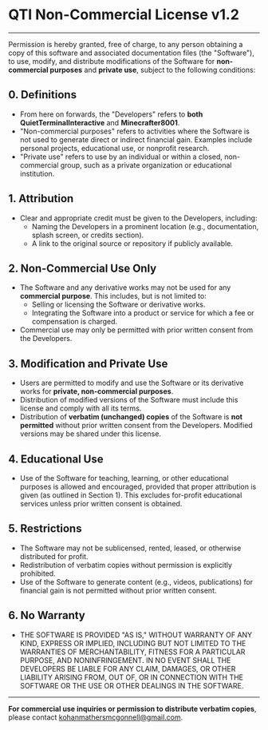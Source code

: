 # QTI Non-Commercial License v1.2

---

Permission is hereby granted, free of charge, to any person obtaining a copy of this software and associated documentation files (the "Software"), to use, modify, and distribute modifications of the Software for **non-commercial purposes** and **private use**, subject to the following conditions:

## 0. Definitions
- From here on forwards, the "Developers" refers to **both QuietTerminalInteractive** and **Minecrafter8001**.
- "Non-commercial purposes" refers to activities where the Software is not used to generate direct or indirect financial gain. Examples include personal projects, educational use, or nonprofit research.
- "Private use" refers to use by an individual or within a closed, non-commercial group, such as a private organization or educational institution.

## 1. Attribution
- Clear and appropriate credit must be given to the Developers, including:
  - Naming the Developers in a prominent location (e.g., documentation, splash screen, or credits section).
  - A link to the original source or repository if publicly available.

## 2. Non-Commercial Use Only
- The Software and any derivative works may not be used for any **commercial purpose**. This includes, but is not limited to:
  - Selling or licensing the Software or derivative works.
  - Integrating the Software into a product or service for which a fee or compensation is charged.
- Commercial use may only be permitted with prior written consent from the Developers.

## 3. Modification and Private Use
- Users are permitted to modify and use the Software or its derivative works for **private, non-commercial purposes**.
- Distribution of modified versions of the Software must include this license and comply with all its terms.
- Distribution of **verbatim (unchanged) copies** of the Software is **not permitted** without prior written consent from the Developers. Modified versions may be shared under this license.

## 4. Educational Use
- Use of the Software for teaching, learning, or other educational purposes is allowed and encouraged, provided that proper attribution is given (as outlined in Section 1). This excludes for-profit educational services unless prior written consent is obtained.

## 5. Restrictions
- The Software may not be sublicensed, rented, leased, or otherwise distributed for profit.
- Redistribution of verbatim copies without permission is explicitly prohibited.
- Use of the Software to generate content (e.g., videos, publications) for financial gain is not permitted without prior written consent.

## 6. No Warranty
- THE SOFTWARE IS PROVIDED "AS IS," WITHOUT WARRANTY OF ANY KIND, EXPRESS OR IMPLIED, INCLUDING BUT NOT LIMITED TO THE WARRANTIES OF MERCHANTABILITY, FITNESS FOR A PARTICULAR PURPOSE, AND NONINFRINGEMENT. IN NO EVENT SHALL THE DEVELOPERS BE LIABLE FOR ANY CLAIM, DAMAGES, OR OTHER LIABILITY ARISING FROM, OUT OF, OR IN CONNECTION WITH THE SOFTWARE OR THE USE OR OTHER DEALINGS IN THE SOFTWARE.

---

**For commercial use inquiries or permission to distribute verbatim copies**, please contact kohanmathersmcgonnell@gmail.com.